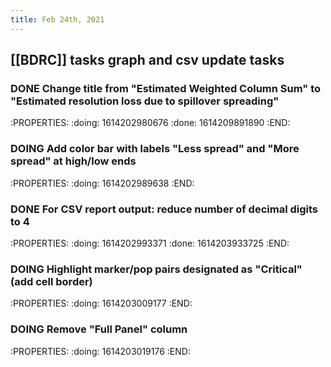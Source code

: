 ```yaml
---
title: Feb 24th, 2021
---
```


## [[BDRC]] tasks graph and csv update tasks
### DONE Change title from "Estimated Weighted Column Sum" to "Estimated resolution loss due to spillover spreading"
:PROPERTIES:
:doing: 1614202980676
:done: 1614209891890
:END:
### DOING Add color bar with labels "Less spread" and "More spread" at high/low ends
:PROPERTIES:
:doing: 1614202989638
:END:
### DONE For CSV report output: reduce number of decimal digits to 4
:PROPERTIES:
:doing: 1614202993371
:done: 1614203933725
:END:
### DOING Highlight marker/pop pairs designated as "Critical" (add cell border)
:PROPERTIES:
:doing: 1614203009177
:END:
### DOING Remove "Full Panel" column
:PROPERTIES:
:doing: 1614203019176
:END:
